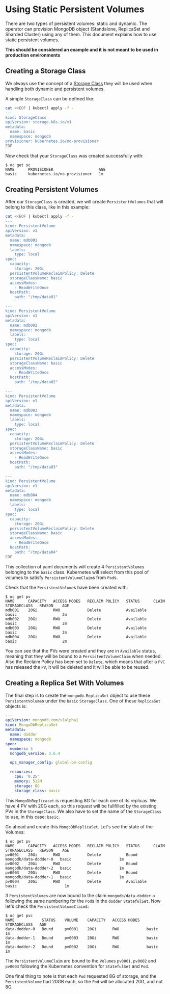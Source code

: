 # Using Static Persistent Volumes #

There are two types of persistent volumes: static and dynamic. The
operator can provision MongoDB object (Standalone, ReplicaSet and
Sharded Cluster) using any of them. This document explains how to use
static persistent volumes.

**This should be considered an example and it is not meant to be used
in production environments**

## Creating a Storage Class ##

We always use the concept of a [Storage
Class](https://kubernetes.io/docs/concepts/storage/storage-classes/)
they will be used when handling both dynamic and persistent volumes.

A simple `StorageClass` can be defined like:

```bash
cat <<EOF | kubectl apply -f -
---
kind: StorageClass
apiVersion: storage.k8s.io/v1
metadata:
  name: basic
  namespace: mongodb
provisioner: kubernetes.io/no-provisioner
EOF

```

Now check that your `StorageClass` was created successfully with:

```
$ oc get sc
NAME      PROVISIONER                    AGE
basic     kubernetes.io/no-provisioner   1m
```

## Creating Persistent Volumes ##

After our `StorageClass` is created, we will create
`PersistentVolumes` that will belong to this class, like in this
example:

```bash
cat <<EOF | kubectl apply -f -
---
kind: PersistentVolume
apiVersion: v1
metadata:
  name: mdb001
  namespace: mongodb
  labels:
    type: local
spec:
  capacity:
    storage: 20Gi
  persistentVolumeReclaimPolicy: Delete
  storageClassName: basic
  accessModes:
    - ReadWriteOnce
  hostPath:
    path: "/tmp/data01"

---
kind: PersistentVolume
apiVersion: v1
metadata:
  name: mdb002
  namespace: mongodb
  labels:
    type: local
spec:
  capacity:
    storage: 20Gi
  persistentVolumeReclaimPolicy: Delete
  storageClassName: basic
  accessModes:
    - ReadWriteOnce
  hostPath:
    path: "/tmp/data02"

---
kind: PersistentVolume
apiVersion: v1
metadata:
  name: mdb003
  namespace: mongodb
  labels:
    type: local
spec:
  capacity:
    storage: 20Gi
  persistentVolumeReclaimPolicy: Delete
  storageClassName: basic
  accessModes:
    - ReadWriteOnce
  hostPath:
    path: "/tmp/data03"

---
kind: PersistentVolume
apiVersion: v1
metadata:
  name: mdb004
  namespace: mongodb
  labels:
    type: local
spec:
  capacity:
    storage: 20Gi
  persistentVolumeReclaimPolicy: Delete
  storageClassName: basic
  accessModes:
    - ReadWriteOnce
  hostPath:
    path: "/tmp/data04"
EOF

```

This collection of yaml documents will create 4 `PersistentVolume`s
belonging to the `basic` class. Kubernetes will select from this pool
of volumes to satisfy `PersistentVolumeClaim`s from `Pod`s.

Check that the `PersistentVolume`s have been created with:

```
$ oc get pv
NAME      CAPACITY   ACCESS MODES   RECLAIM POLICY   STATUS      CLAIM     STORAGECLASS   REASON    AGE
mdb001    20Gi       RWO            Delete           Available             basic                    2m
mdb002    20Gi       RWO            Delete           Available             basic                    2m
mdb003    20Gi       RWO            Delete           Available             basic                    2m
mdb004    20Gi       RWO            Delete           Available             basic                    2m
```

You can see that the PVs were created and they are in `Available`
status, meaning that they will be bound to a `PersistentVolumeClaim`
when needed. Also the Reclaim Policy has been set to `Delete`, which
means that after a `PVC` has released the `PV`, it will be deleted and
it will be able to be reused.

## Creating a Replica Set With Volumes ##

The final step is to create the `mongodb.ReplicaSet` object to use
these `PersistentVolume`s under the `basic` `StorageClass`. One of
these `ReplicaSet` objects is:

```yaml
---
apiVersion: mongodb.com/v1alpha1
kind: MongoDbReplicaSet
metadata:
  name: dodder
  namespace: mongodb
spec:
  members: 3
  mongodb_version: 3.6.4

  ops_manager_config: global-om-config

  resources:
    cpu: '0.25'
    memory: 512M
    storage: 8G
    storage_class: basic

```

This `MongoDbReplicaset` is requesting 8G for each one of its
replicas. We have 4 PV with 20G each, so this request will be
fullfilled by the existing PVs in the `StorageClass`. We also have to
set the name of the `StorageClass` to use, in this case: `basic`.

Go ahead and create this `MongoDbReplicaSet`. Let's see the state of
the Volumes:

```
$ oc get pv
NAME      CAPACITY   ACCESS MODES   RECLAIM POLICY   STATUS      CLAIM                   STORAGECLASS   REASON    AGE
pv0001    20Gi       RWO            Delete           Bound       mongodb/data-dodder-0   basic                     1m
pv0002    20Gi       RWO            Delete           Bound       mongodb/data-dodder-2   basic                     1m
pv0003    20Gi       RWO            Delete           Bound       mongodb/data-dodder-1   basic                     1m
pv0004    20Gi       RWO            Delete           Available                           basic                     1m
```

3 `PersistentVolumes` are now bound to the claim
`mongodb/data-dodder-x` following the same numbering for the `Pod`s in
the `dodder` `StatefulSet`. Now let's check the
`PersistentVolumeClaim`s:

```
$ oc get pvc
NAME            STATUS    VOLUME    CAPACITY   ACCESS MODES   STORAGECLASS   AGE
data-dodder-0   Bound     pv0001    20Gi       RWO            basic           1m
data-dodder-1   Bound     pv0003    20Gi       RWO            basic           1m
data-dodder-2   Bound     pv0002    20Gi       RWO            basic           1m
```

The `PersistentVolumeClaim` are bound to the `Volume`s `pv0001`,
`pv0002` and `pv0003` following the Kubernetes convention for
`StatefulSet` and `Pod`.

One final thing to note is that each `Pod` requested 8G of storage,
and the `PersistentVolume` had 20GB each, so the `Pod` will be
allocated 20G, and not 8G.
